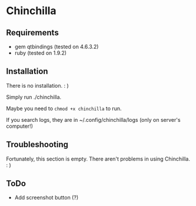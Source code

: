 Chinchilla
============


Requirements
------------
+ gem qtbindings (tested on 4.6.3.2)
+ ruby (tested on 1.9.2)


Installation
------------
There is no installation. : ) 

Simply run ./chinchilla.

Maybe you need to `chmod +x chinchilla` to run.

If you search logs, they are in ~/.config/chinchilla/logs (only on server's computer!)


Troubleshooting
------------
Fortunately, this section is empty. There aren't problems in using Chinchilla. : )


ToDo
------------
+ Add screenshot button (?)

